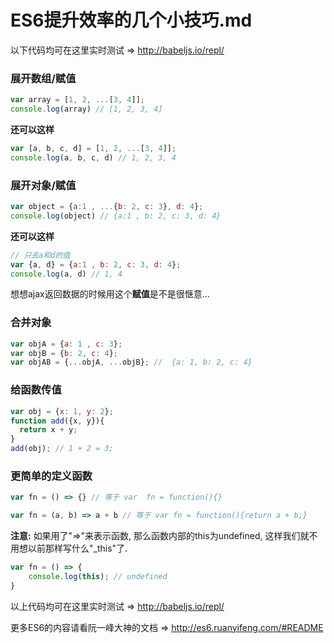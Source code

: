 # ES6提升效率的几个小技巧.md

以下代码均可在这里实时测试 => http://babeljs.io/repl/   

### 展开数组/赋值
```javascript
var array = [1, 2, ...[3, 4]];
console.log(array) // [1, 2, 3, 4]
```

**还可以这样**
```javascript
var [a, b, c, d] = [1, 2, ...[3, 4]];
console.log(a, b, c, d) // 1, 2, 3, 4
```


### 展开对象/赋值
```javascript
var object = {a:1 , ...{b: 2, c: 3}, d: 4};
console.log(object) // {a:1 , b: 2, c: 3, d: 4}
```

**还可以这样**
```javascript
// 只去a和d的值
var {a, d} = {a:1 , b: 2, c: 3, d: 4};
console.log(a, d) // 1, 4
```
想想ajax返回数据的时候用这个**赋值**是不是很惬意...

### 合并对象
```javascript
var objA = {a: 1 , c: 3};
var objB = {b: 2, c: 4};
var objAB = {...objA, ...objB}; //  {a: 1, b: 2, c: 4}
```

### 给函数传值
```javascript
var obj = {x: 1, y: 2};
function add({x, y}){
  return x + y;
}
add(obj); // 1 + 2 = 3;
```

### 更简单的定义函数
```javascript
var fn = () => {} // 等于 var  fn = function(){}

var fn = (a, b) => a + b // 等于 var fn = function(){return a + b;}

```
**注意:** 如果用了"=>"来表示函数, 那么函数内部的this为undefined, 这样我们就不用想以前那样写什么"_this"了.
```javascript
var fn = () => {
	console.log(this); // undefined
}

```
以上代码均可在这里实时测试 => http://babeljs.io/repl/   


更多ES6的内容请看阮一峰大神的文档 => http://es6.ruanyifeng.com/#README
